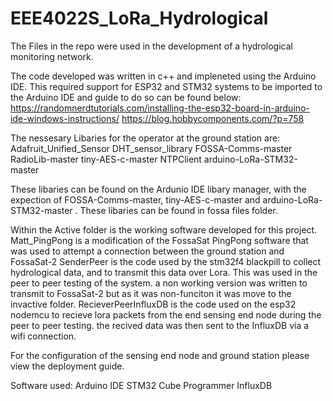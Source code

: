 # EEE4022S_LoRa_Hydrological
The Files in the repo were used in the development of a hydrological monitoring network.

The code developed was written in c++ and impleneted using the Arduino IDE.
This required support for ESP32 and STM32 systems to be imported to the Arduino IDE and guide to do so can be found below:
https://randomnerdtutorials.com/installing-the-esp32-board-in-arduino-ide-windows-instructions/
https://blog.hobbycomponents.com/?p=758

The nessesary Libaries for the operator at the ground station are:
Adafruit_Unified_Sensor
DHT_sensor_library
FOSSA-Comms-master
RadioLib-master
tiny-AES-c-master
NTPClient
arduino-LoRa-STM32-master

These libaries can be found on the Ardunio IDE libary manager, with the expection of FOSSA-Comms-master, tiny-AES-c-master and arduino-LoRa-STM32-master .
These libaries can be found in fossa files folder.

Within the Active folder is the working software developed for this project.
Matt_PingPong is a modification of the FossaSat PingPong software that was used to attempt a connection between the ground station and FossaSat-2
SenderPeer is the code used by the stm32f4 blackpill to collect hydrological data, and to transmit this data over Lora. This was used in the peer to peer testing of the system. a non working version was written to transmit to FossaSat-2 but as it was non-funciton it was move to the invactive folder. 
RecieverPeerInfluxDB is the code used on the esp32 nodemcu to recieve lora packets from the end sensing end node during the peer to peer testing. the recived data was then sent to the InfluxDB via a wifi connection.

For the configuration of the sensing end node and ground station please view the deployment guide.


Software used:
Arduino IDE
STM32 Cube Programmer
InfluxDB
